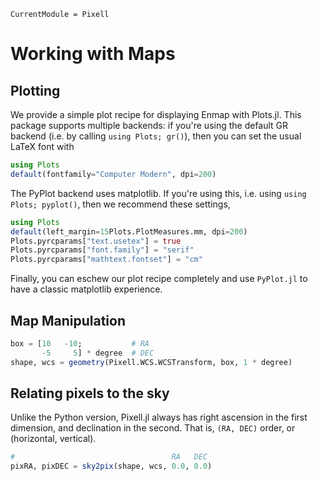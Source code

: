 ```@meta
CurrentModule = Pixell
```

# Working with Maps

## Plotting

We provide a simple plot recipe for displaying Enmap with Plots.jl. This package supports multiple backends: if you're using the default GR backend (i.e. by calling `using Plots; gr()`), then you can set the usual LaTeX font with

```julia
using Plots
default(fontfamily="Computer Modern", dpi=200)
```

The PyPlot backend uses matplotlib. If you're using this, i.e. using `using Plots; pyplot()`, then we recommend these settings,

```julia
using Plots
default(left_margin=15Plots.PlotMeasures.mm, dpi=200)
Plots.pyrcparams["text.usetex"] = true
Plots.pyrcparams["font.family"] = "serif"
Plots.pyrcparams["mathtext.fontset"] = "cm"
```

Finally, you can eschew our plot recipe completely and use `PyPlot.jl` to have a classic matplotlib experience. 

## Map Manipulation

```julia
box = [10   -10;           # RA
       -5     5] * degree  # DEC
shape, wcs = geometry(Pixell.WCS.WCSTransform, box, 1 * degree)
```

## Relating pixels to the sky

Unlike the Python version, Pixell.jl always has right ascension in the first dimension, and 
declination in the second. That is, ``(RA, DEC)`` order, or (horizontal, vertical). 

```julia
#                                   RA   DEC
pixRA, pixDEC = sky2pix(shape, wcs, 0.0, 0.0)
```
